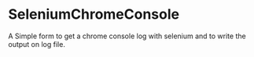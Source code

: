 # SeleniumChromeConsole
A Simple form to get a chrome console log with selenium and to write the output on log file.
